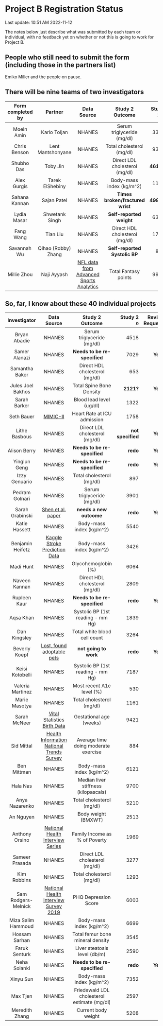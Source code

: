 # Project B Registration Status

Last update: 10:51 AM 2022-11-12

The notes below just describe what was submitted by each team or individual, with no feedback yet on whether or not this is going to work for Project B.

## People who still need to submit the form (including those in the partners list)

Emiko Miller and the people on pause.

## There will be nine teams of two investigators

Form completed by | Partner | Data Source | Study 2 Outcome | Study 2 *n* | Revision Requested?
:-----------------: | :---------------: | :-------------------: | :-----------------: | ---: | :---:
Moein Amin | Karlo Toljan | NHANES | Serum triglyceride (mg/dl) | 3331
Chris Benson | Lent Mantshonyane | NHANES | Total cholesterol (mg/dl) | 9319
Shubho Das | Toby Jin | NHANES | Direct LDL cholesterol (mg/dl) | **4617?** | **Yes**
Alex Gurgis | Tarek ElShebiny | NHANES | Body-mass index (kg/m^2) | 1163
Sahana Kannan | Sajan Patel | NHANES | **Times broken/fractured wrist** | **4987?** | **Yes**
Lydia Masar | Shwetank Singh | NHANES | **Self-reported weight** | 6364 | **Yes**
Fang Wang | Tian Liu | NHANES | Direct HDL cholesterol (mg/dl) | 1752
Savannah Wu | Qihao (Robby) Zhang | NHANES | **Self-reported Systolic BP** | 817 | **Yes**
Millie Zhou | Naji Ayyash | [NFL data from Advanced Sports Analytics](https://www.advancedsportsanalytics.com/nfl-raw-data) |  Total Fantasy points | 9992

## So, far, I know about these 40 individual projects

Investigator | Data Source | Study 2 Outcome | Study 2 *n* | Revision Requested?
:-----------------: | :-------------------: | :-----------------: | ---: | :---:
Bryan Abadie | NHANES | Serum triglyceride (mg/dl) | 4518 
Samer Alanazi | NHANES | **Needs to be re-specified** | 7029 | **Yes**
Samantha Baker | NHANES | Direct HDL cholesterol (mg/dl) | 653
Jules Joel Bakhos | NHANES | Total Spine Bone Density | **2121?** | **Yes**
Sarah Barker | NHANES | Blood lead level (ug/dl) | 1322
Seth Bauer | [MIMIC-II](https://physionet.org/content/mimic2-iaccd/1.0/) | Heart Rate at ICU admission | 1758
Lithe Basbous | NHANES | Direct LDL cholesterol (mg/dl) | **not specified** | **Yes**
Alison Berry | NHANES | **Needs to be re-specified** | **redo** | **Yes**
Yinglun Geng | NHANES | **Needs to be re-specified** | **redo** | **Yes**
Izzy Genuario | NHANES | Total cholesterol (mg/dl) | 897
Pedram Golnari | NHANES | Serum triglyceride (mg/dl) | 3901 
Sarah Grabinski | [Shen et al. paper](https://datadryad.org/stash/dataset/doi:10.5061%2Fdryad.pd44k8r) | **needs a new outcome** | **redo** | **Yes**
Katie Hassett | NHANES | Body-mass index (kg/m^2) | 5540
Benjamin Heifetz | [Kaggle Stroke Prediction Data](https://www.kaggle.com/datasets/fedesoriano/stroke-prediction-dataset) | Body-mass index (kg/m^2) | 3426 
Madi Hunt | NHANES | Glycohemoglobin (%) | 6064
Naveen Kannan | NHANES | Direct HDL cholesterol (mg/dl) | 2809
Rupleen Kaur | NHANES | **Needs to be re-specified** | **redo** | **Yes**
Aqsa Khan | NHANES | Systolic BP (1st reading - mm Hg) | 1839
Dan Kingsley | NHANES | Total white blood cell count | 3264
Beverly Koepf | [Lost, found adoptable pets](https://catalog.data.gov/dataset/lost-found-adoptable-pets) | **not going to work** | **redo** | **Yes**
Keisi Kotobelli | NHANES | Systolic BP (1st reading - mm Hg) | 7187
Valeria Martinez | NHANES | Most recent A1c level (%) | 530
Marie Masotya | NHANES | Total cholesterol (mg/dl) | 1161
Sarah McNeer | [Vital Statistics Birth Data](https://www.nber.org/research/data/vital-statistics-natality-birth-data) | Gestational age (weeks) | 9421
Sid Mittal | [Health Information National Trends Survey](https://hints.cancer.gov/data/download-data.aspx) | Average time doing moderate exercise | 884
Ben Mittman | NHANES | Body-mass index (kg/m^2) | 6121
Hala Nas | NHANES | Median liver stiffness (kilopascals) | 9700
Anya Nazarenko | NHANES | Total cholesterol (mg/dl) | 5210
An Nguyen | NHANES | Body weight (BMXWT) | 2513
Anthony Orsino | [National Health Interview Series](https://healthsurveys.ipums.org) | Family Income as % of Poverty | 1969
Sameer Prasada | NHANES | Direct LDL cholesterol (mg/dl) | 3277
Kim Robbins | NHANES | Total cholesterol (mg/dl) | 1293
Sam Rodgers-Melnick | [National Health Interview Survey 2019](https://www.cdc.gov/nchs/nhis/2019nhis.htm) | PHQ Depression Score | 6003
Miza Salim Hammoud | NHANES | Body-mass index (kg/m^2) | 6699
Hossam Sarhan | NHANES | Total femur bone mineral density | 3545
Faruk Senturk | NHANES | Liver steatosis level (db/m) | 2590
Neha Solanki | NHANES | **Needs to be re-specified** | **redo** | **Yes**
Xinyu Sun | NHANES | Body-mass index (kg/m^2) | 7352
Max Tjen | NHANES | Friedewald LDL cholesterol estimate (mg/dl) | 2597
Meredith Zhang | NHANES | Current body weight | 5208
